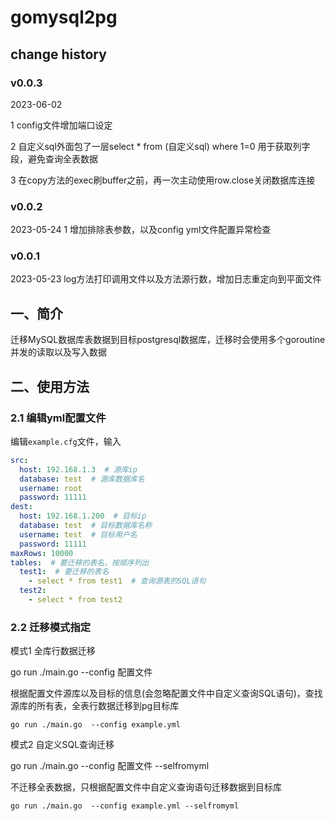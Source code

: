 # gomysql2pg

## change history

### v0.0.3

2023-06-02

1 config文件增加端口设定

2 自定义sql外面包了一层select * from (自定义sql) where 1=0 用于获取列字段，避免查询全表数据

3 在copy方法的exec刷buffer之前，再一次主动使用row.close关闭数据库连接

### v0.0.2
2023-05-24
1 增加排除表参数，以及config yml文件配置异常检查

### v0.0.1
2023-05-23
log方法打印调用文件以及方法源行数，增加日志重定向到平面文件

## 一、简介
迁移MySQL数据库表数据到目标postgresql数据库，迁移时会使用多个goroutine并发的读取以及写入数据

## 二、使用方法
### 2.1 编辑yml配置文件

编辑`example.cfg`文件，输入

```yaml
src:
  host: 192.168.1.3  # 源库ip
  database: test  # 源库数据库名
  username: root
  password: 11111
dest:
  host: 192.168.1.200  # 目标ip
  database: test  # 目标数据库名称
  username: test  # 目标用户名
  password: 11111
maxRows: 10000
tables:  # 要迁移的表名，按顺序列出
  test1:  # 要迁移的表名
    - select * from test1  # 查询源表的SQL语句
  test2:
    - select * from test2
```

### 2.2 迁移模式指定

模式1 全库行数据迁移

go run ./main.go  --config 配置文件

根据配置文件源库以及目标的信息(会忽略配置文件中自定义查询SQL语句)，查找源库的所有表，全表行数据迁移到pg目标库
```
go run ./main.go  --config example.yml
```

模式2 自定义SQL查询迁移

go run ./main.go  --config 配置文件 --selfromyml

不迁移全表数据，只根据配置文件中自定义查询语句迁移数据到目标库
```
go run ./main.go  --config example.yml --selfromyml
```
